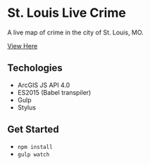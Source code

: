 # St. Louis Live Crime
A live map of crime in the city of St. Louis, MO.

[View Here](http://gavinr.github.io/stl-live-crime/)

## Techologies

* ArcGIS JS API 4.0
* ES2015 (Babel transpiler)
* Gulp
* Stylus

## Get Started

* `npm install`
* `gulp watch`
